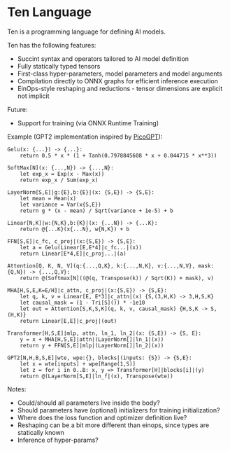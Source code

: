 # Ten Language

Ten is a programming language for defining AI models.

Ten has the following features:
* Succint syntax and operators tailored to AI model definition
* Fully statically typed tensors
* First-class hyper-parameters, model parameters and model arguments
* Compilation directly to ONNX graphs for efficient inference execution
* EinOps-style reshaping and reductions - tensor dimensions are explicit not implicit

Future:
* Support for training (via ONNX Runtime Training)

Example (GPT2 implementation inspired by [PicoGPT](https://github.com/jaymody/picoGPT)):

```ten
Gelu(x: {...}) -> {...}:
    return 0.5 * x * (1 + Tanh(0.7978845608 * x + 0.044715 * x**3))

SoftMax[N](x: {...,N}) -> {...,N}:
    let exp_x = Exp(x - Max(x))
    return exp_x / Sum(exp_x)

LayerNorm[S,E]|g:{E},b:{E}|(x: {S,E}) -> {S,E}:
    let mean = Mean(x)
    let variance = Var(x{S,E})
    return g * (x - mean) / Sqrt(variance + 1e-5) + b

Linear[N,K]|w:{N,K},b:{K}|(x: {...N}) -> {...K}:
    return @{...K}(x{...N}, w{N,K}) + b

FFN[S,E]|c_fc, c_proj|(x:{S,E}) -> {S,E}:
    let a = Gelu(Linear[E,E*4]|c_fc...|(x))
    return Linear[E*4,E]|c_proj...|(a)

Attention[Q, K, N, V](q:{...,Q,K}, k:{...,N,K}, v:{...,N,V}, mask:{Q,N}) -> {...,Q,V}:
    return @(Softmax[N]((@(q, Transpose(k)) / Sqrt(K)) + mask), v)

MHA[H,S,E,K=E/H]|c_attn, c_proj|(x:{S,E}) -> {S,E}:
    let q, k, v = Linear[E, E*3]|c_attn|(x) {S,(3,H,K) -> 3,H,S,K}
    let causal_mask = (1 - Tri[S]()) * -1e10
    let out = Attention[S,K,S,K](q, k, v, causal_mask) {H,S,K -> S,(H,K)}   
    return Linear[E,E]|c_proj|(out)

Transformer[H,S,E]|mlp, attn, ln_1, ln_2|(x: {S,E}) -> {S, E}:
    y = x + MHA[H,S,E]|attn|(LayerNorm[]|ln_1|(x))
    return y + FFN[S,E]|mlp|(LayerNorm[]|ln_2|(x))

GPT2[N,H,B,S,E]|wte, wpe:{}, blocks|(inputs: {S}) -> {S,E}:
    let x = wte[inputs] + wpe[Range(1,S)]
    let z = for i in 0..B: x, y => Transformer[H]|blocks[i]|(y)
    return @(LayerNorm[S,E]|ln_f|(x), Transpose(wte))
```


Notes:
* Could/should all parameters live inside the body?
* Should parameters have (optional) initializers for training initialization?
* Where does the loss function and optimizer definition live?
* Reshaping can be a bit more different than einops, since types are statically known
* Inference of hyper-params?